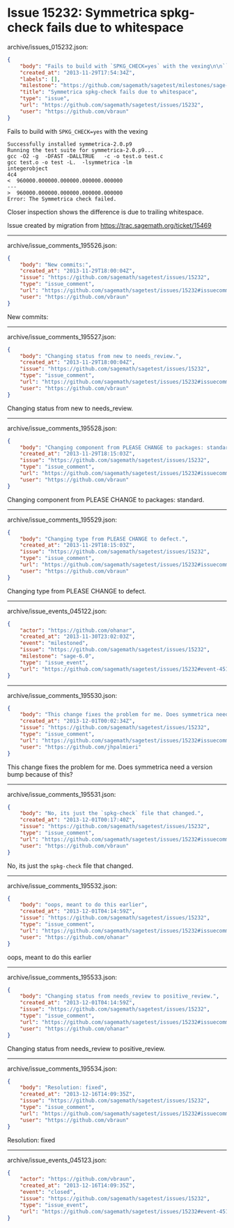 # Issue 15232: Symmetrica spkg-check fails due to whitespace

archive/issues_015232.json:
```json
{
    "body": "Fails to build with `SPKG_CHECK=yes` with the vexing\n\n```\nSuccessfully installed symmetrica-2.0.p9\nRunning the test suite for symmetrica-2.0.p9...\ngcc -O2 -g  -DFAST -DALLTRUE   -c -o test.o test.c\ngcc test.o -o test -L.  -lsymmetrica -lm\nintegerobject \n4c4\n<  960000.000000.000000.000000.000000 \n---\n>  960000.000000.000000.000000.000000\nError: The Symmetrica check failed.\n```\nCloser inspection shows the difference is due to trailing whitespace.\n\nIssue created by migration from https://trac.sagemath.org/ticket/15469\n\n",
    "created_at": "2013-11-29T17:54:34Z",
    "labels": [],
    "milestone": "https://github.com/sagemath/sagetest/milestones/sage-6.0",
    "title": "Symmetrica spkg-check fails due to whitespace",
    "type": "issue",
    "url": "https://github.com/sagemath/sagetest/issues/15232",
    "user": "https://github.com/vbraun"
}
```
Fails to build with `SPKG_CHECK=yes` with the vexing

```
Successfully installed symmetrica-2.0.p9
Running the test suite for symmetrica-2.0.p9...
gcc -O2 -g  -DFAST -DALLTRUE   -c -o test.o test.c
gcc test.o -o test -L.  -lsymmetrica -lm
integerobject 
4c4
<  960000.000000.000000.000000.000000 
---
>  960000.000000.000000.000000.000000
Error: The Symmetrica check failed.
```
Closer inspection shows the difference is due to trailing whitespace.

Issue created by migration from https://trac.sagemath.org/ticket/15469





---

archive/issue_comments_195526.json:
```json
{
    "body": "New commits:",
    "created_at": "2013-11-29T18:00:04Z",
    "issue": "https://github.com/sagemath/sagetest/issues/15232",
    "type": "issue_comment",
    "url": "https://github.com/sagemath/sagetest/issues/15232#issuecomment-195526",
    "user": "https://github.com/vbraun"
}
```

New commits:



---

archive/issue_comments_195527.json:
```json
{
    "body": "Changing status from new to needs_review.",
    "created_at": "2013-11-29T18:00:04Z",
    "issue": "https://github.com/sagemath/sagetest/issues/15232",
    "type": "issue_comment",
    "url": "https://github.com/sagemath/sagetest/issues/15232#issuecomment-195527",
    "user": "https://github.com/vbraun"
}
```

Changing status from new to needs_review.



---

archive/issue_comments_195528.json:
```json
{
    "body": "Changing component from PLEASE CHANGE to packages: standard.",
    "created_at": "2013-11-29T18:15:03Z",
    "issue": "https://github.com/sagemath/sagetest/issues/15232",
    "type": "issue_comment",
    "url": "https://github.com/sagemath/sagetest/issues/15232#issuecomment-195528",
    "user": "https://github.com/vbraun"
}
```

Changing component from PLEASE CHANGE to packages: standard.



---

archive/issue_comments_195529.json:
```json
{
    "body": "Changing type from PLEASE CHANGE to defect.",
    "created_at": "2013-11-29T18:15:03Z",
    "issue": "https://github.com/sagemath/sagetest/issues/15232",
    "type": "issue_comment",
    "url": "https://github.com/sagemath/sagetest/issues/15232#issuecomment-195529",
    "user": "https://github.com/vbraun"
}
```

Changing type from PLEASE CHANGE to defect.



---

archive/issue_events_045122.json:
```json
{
    "actor": "https://github.com/ohanar",
    "created_at": "2013-11-30T23:02:03Z",
    "event": "milestoned",
    "issue": "https://github.com/sagemath/sagetest/issues/15232",
    "milestone": "sage-6.0",
    "type": "issue_event",
    "url": "https://github.com/sagemath/sagetest/issues/15232#event-45122"
}
```



---

archive/issue_comments_195530.json:
```json
{
    "body": "This change fixes the problem for me. Does symmetrica need a version bump because of this?",
    "created_at": "2013-12-01T00:02:34Z",
    "issue": "https://github.com/sagemath/sagetest/issues/15232",
    "type": "issue_comment",
    "url": "https://github.com/sagemath/sagetest/issues/15232#issuecomment-195530",
    "user": "https://github.com/jhpalmieri"
}
```

This change fixes the problem for me. Does symmetrica need a version bump because of this?



---

archive/issue_comments_195531.json:
```json
{
    "body": "No, its just the `spkg-check` file that changed.",
    "created_at": "2013-12-01T00:17:40Z",
    "issue": "https://github.com/sagemath/sagetest/issues/15232",
    "type": "issue_comment",
    "url": "https://github.com/sagemath/sagetest/issues/15232#issuecomment-195531",
    "user": "https://github.com/vbraun"
}
```

No, its just the `spkg-check` file that changed.



---

archive/issue_comments_195532.json:
```json
{
    "body": "oops, meant to do this earlier",
    "created_at": "2013-12-01T04:14:59Z",
    "issue": "https://github.com/sagemath/sagetest/issues/15232",
    "type": "issue_comment",
    "url": "https://github.com/sagemath/sagetest/issues/15232#issuecomment-195532",
    "user": "https://github.com/ohanar"
}
```

oops, meant to do this earlier



---

archive/issue_comments_195533.json:
```json
{
    "body": "Changing status from needs_review to positive_review.",
    "created_at": "2013-12-01T04:14:59Z",
    "issue": "https://github.com/sagemath/sagetest/issues/15232",
    "type": "issue_comment",
    "url": "https://github.com/sagemath/sagetest/issues/15232#issuecomment-195533",
    "user": "https://github.com/ohanar"
}
```

Changing status from needs_review to positive_review.



---

archive/issue_comments_195534.json:
```json
{
    "body": "Resolution: fixed",
    "created_at": "2013-12-16T14:09:35Z",
    "issue": "https://github.com/sagemath/sagetest/issues/15232",
    "type": "issue_comment",
    "url": "https://github.com/sagemath/sagetest/issues/15232#issuecomment-195534",
    "user": "https://github.com/vbraun"
}
```

Resolution: fixed



---

archive/issue_events_045123.json:
```json
{
    "actor": "https://github.com/vbraun",
    "created_at": "2013-12-16T14:09:35Z",
    "event": "closed",
    "issue": "https://github.com/sagemath/sagetest/issues/15232",
    "type": "issue_event",
    "url": "https://github.com/sagemath/sagetest/issues/15232#event-45123"
}
```
